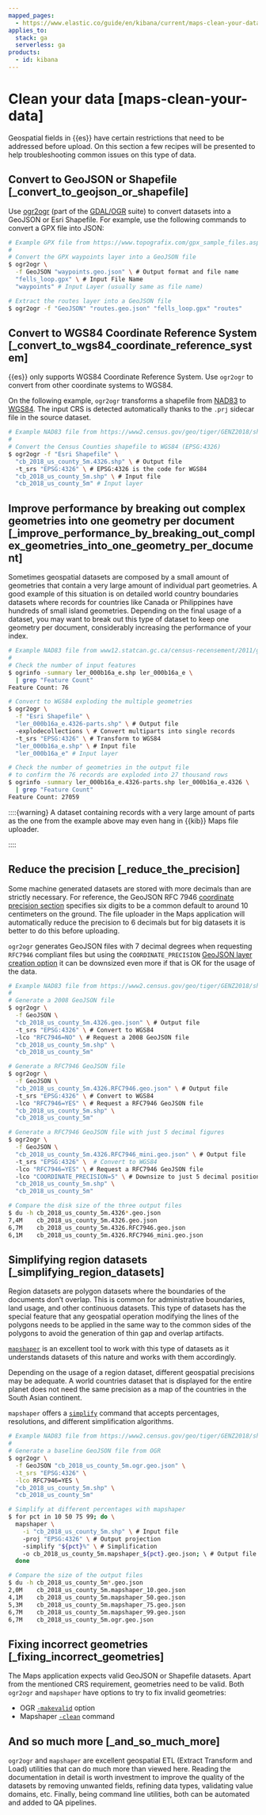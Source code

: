 ```yaml
---
mapped_pages:
  - https://www.elastic.co/guide/en/kibana/current/maps-clean-your-data.html
applies_to:
  stack: ga
  serverless: ga
products:
  - id: kibana
---
```


# Clean your data [maps-clean-your-data]

Geospatial fields in {{es}} have certain restrictions that need to be addressed before upload. On this section a few recipes will be presented to help troubleshooting common issues on this type of data.


## Convert to GeoJSON or Shapefile [_convert_to_geojson_or_shapefile] 

Use [ogr2ogr](https://gdal.org/programs/ogr2ogr.html) (part of the [GDAL/OGR](https://gdal.org) suite) to convert datasets into a GeoJSON or Esri Shapefile. For example, use the following commands to convert a GPX file into JSON:

```sh
# Example GPX file from https://www.topografix.com/gpx_sample_files.asp
#
# Convert the GPX waypoints layer into a GeoJSON file
$ ogr2ogr \
  -f GeoJSON "waypoints.geo.json" \ # Output format and file name
  "fells_loop.gpx" \ # Input File Name
  "waypoints" # Input Layer (usually same as file name)

# Extract the routes layer into a GeoJSON file
$ ogr2ogr -f "GeoJSON" "routes.geo.json" "fells_loop.gpx" "routes"
```


## Convert to WGS84 Coordinate Reference System [_convert_to_wgs84_coordinate_reference_system] 

{{es}} only supports WGS84 Coordinate Reference System. Use `ogr2ogr` to convert from other coordinate systems to WGS84.

On the following example, `ogr2ogr` transforms a shapefile from [NAD83](https://epsg.org/crs_4269/NAD83.html) to [WGS84](https://epsg.org/crs_4326/WGS-84.html). The input CRS is detected automatically thanks to the `.prj` sidecar file in the source dataset.

```sh
# Example NAD83 file from https://www2.census.gov/geo/tiger/GENZ2018/shp/cb_2018_us_county_5m.zip
#
# Convert the Census Counties shapefile to WGS84 (EPSG:4326)
$ ogr2ogr -f "Esri Shapefile" \
  "cb_2018_us_county_5m.4326.shp" \ # Output file
  -t_srs "EPSG:4326" \ # EPSG:4326 is the code for WGS84
  "cb_2018_us_county_5m.shp" \ # Input file
  "cb_2018_us_county_5m" # Input layer
```


## Improve performance by breaking out complex geometries into one geometry per document [_improve_performance_by_breaking_out_complex_geometries_into_one_geometry_per_document] 

Sometimes geospatial datasets are composed by a small amount of geometries that contain a very large amount of individual part geometries. A good example of this situation is on detailed world country boundaries datasets where records for countries like Canada or Philippines have hundreds of small island geometries. Depending on the final usage of a dataset, you may want to break out this type of dataset to keep one geometry per document, considerably increasing the performance of your index.

```sh
# Example NAD83 file from www12.statcan.gc.ca/census-recensement/2011/geo/bound-limit/files-fichiers/2016/ler_000b16a_e.zip
#
# Check the number of input features
$ ogrinfo -summary ler_000b16a_e.shp ler_000b16a_e \
  | grep "Feature Count"
Feature Count: 76

# Convert to WGS84 exploding the multiple geometries
$ ogr2ogr \
  -f "Esri Shapefile" \
  "ler_000b16a_e.4326-parts.shp" \ # Output file
  -explodecollections \ # Convert multiparts into single records
  -t_srs "EPSG:4326" \ # Transform to WGS84
  "ler_000b16a_e.shp" \ # Input file
  "ler_000b16a_e" # Input layer

# Check the number of geometries in the output file
# to confirm the 76 records are exploded into 27 thousand rows
$ ogrinfo -summary ler_000b16a_e.4326-parts.shp ler_000b16a_e.4326 \
  | grep "Feature Count"
Feature Count: 27059
```

::::{warning} 
A dataset containing records with a very large amount of parts as the one from the example above may even hang in {{kib}} Maps file uploader.

::::



## Reduce the precision [_reduce_the_precision] 

Some machine generated datasets are stored with more decimals than are strictly necessary. For reference, the GeoJSON RFC 7946 [coordinate precision section](https://datatracker.ietf.org/doc/html/rfc7946#section-11.2) specifies six digits to be a common default to around 10 centimeters on the ground. The file uploader in the Maps application will automatically reduce the precision to 6 decimals but for big datasets it is better to do this before uploading.

`ogr2ogr` generates GeoJSON files with 7 decimal degrees when requesting `RFC7946` compliant files but using the `COORDINATE_PRECISION` [GeoJSON layer creation option](https://gdal.org/drivers/vector/geojson.html#layer-creation-options) it can be downsized even more if that is OK for the usage of the data.

```sh
# Example NAD83 file from https://www2.census.gov/geo/tiger/GENZ2018/shp/cb_2018_us_county_5m.zip
#
# Generate a 2008 GeoJSON file
$ ogr2ogr \
  -f GeoJSON \
  "cb_2018_us_county_5m.4326.geo.json" \ # Output file
  -t_srs "EPSG:4326" \ # Convert to WGS84
  -lco "RFC7946=NO" \ # Request a 2008 GeoJSON file
  "cb_2018_us_county_5m.shp" \
  "cb_2018_us_county_5m"

# Generate a RFC7946 GeoJSON file
$ ogr2ogr \
  -f GeoJSON \
  "cb_2018_us_county_5m.4326.RFC7946.geo.json" \ # Output file
  -t_srs "EPSG:4326" \ # Convert to WGS84
  -lco "RFC7946=YES" \ # Request a RFC7946 GeoJSON file
  "cb_2018_us_county_5m.shp" \
  "cb_2018_us_county_5m"

# Generate a RFC7946 GeoJSON file with just 5 decimal figures
$ ogr2ogr \
  -f GeoJSON \
  "cb_2018_us_county_5m.4326.RFC7946_mini.geo.json" \ # Output file
  -t_srs "EPSG:4326" \  # Convert to WGS84
  -lco "RFC7946=YES" \ # Request a RFC7946 GeoJSON file
  -lco "COORDINATE_PRECISION=5" \ # Downsize to just 5 decimal positions
  "cb_2018_us_county_5m.shp" \
  "cb_2018_us_county_5m"

# Compare the disk size of the three output files
$ du -h cb_2018_us_county_5m.4326*.geo.json
7,4M	cb_2018_us_county_5m.4326.geo.json
6,7M	cb_2018_us_county_5m.4326.RFC7946.geo.json
6,1M	cb_2018_us_county_5m.4326.RFC7946_mini.geo.json
```


## Simplifying region datasets [_simplifying_region_datasets] 

Region datasets are polygon datasets where the boundaries of the documents don’t overlap. This is common for administrative boundaries, land usage, and other continuous datasets. This type of datasets has the special feature that any geospatial operation modifying the lines of the polygons needs to be applied in the same way to the common sides of the polygons to avoid the generation of thin gap and overlap artifacts.

[`mapshaper`](https://github.com/mbloch/mapshaper) is an excellent tool to work with this type of datasets as it understands datasets of this nature and works with them accordingly.

Depending on the usage of a region dataset, different geospatial precisions may be adequate. A world countries dataset that is displayed for the entire planet does not need the same precision as a map of the countries in the South Asian continent.

`mapshaper` offers a [`simplify`](https://github.com/mbloch/mapshaper/wiki/Command-Reference#-simplify) command that accepts percentages, resolutions, and different simplification algorithms.

```sh
# Example NAD83 file from https://www2.census.gov/geo/tiger/GENZ2018/shp/cb_2018_us_county_5m.zip
#
# Generate a baseline GeoJSON file from OGR
$ ogr2ogr \
  -f GeoJSON "cb_2018_us_county_5m.ogr.geo.json" \
  -t_srs "EPSG:4326" \
  -lco RFC7946=YES \
  "cb_2018_us_county_5m.shp" \
  "cb_2018_us_county_5m"

# Simplify at different percentages with mapshaper
$ for pct in 10 50 75 99; do \
  mapshaper \
    -i "cb_2018_us_county_5m.shp" \ # Input file
    -proj "EPSG:4326" \ # Output projection
    -simplify "${pct}%" \ # Simplification
    -o cb_2018_us_county_5m.mapshaper_${pct}.geo.json; \ # Output file
  done

# Compare the size of the output files
$ du -h cb_2018_us_county_5m*.geo.json
2,0M	cb_2018_us_county_5m.mapshaper_10.geo.json
4,1M	cb_2018_us_county_5m.mapshaper_50.geo.json
5,3M	cb_2018_us_county_5m.mapshaper_75.geo.json
6,7M	cb_2018_us_county_5m.mapshaper_99.geo.json
6,7M	cb_2018_us_county_5m.ogr.geo.json
```


## Fixing incorrect geometries [_fixing_incorrect_geometries] 

The Maps application expects valid GeoJSON or Shapefile datasets. Apart from the mentioned CRS requirement, geometries need to be valid. Both `ogr2ogr` and `mapshaper` have options to try to fix invalid geometries:

* OGR [`-makevalid`](https://gdal.org/programs/ogr2ogr.html#cmdoption-ogr2ogr-makevalid) option
* Mapshaper [`-clean`](https://github.com/mbloch/mapshaper/wiki/Command-Reference#-clean) command


## And so much more [_and_so_much_more] 

`ogr2ogr` and `mapshaper` are excellent geospatial ETL (Extract Transform and Load) utilities that can do much more than viewed here. Reading the documentation in detail is worth investment to improve the quality of the datasets by removing unwanted fields, refining data types, validating value domains, etc. Finally, being command line utilities, both can be automated and added to QA pipelines.

